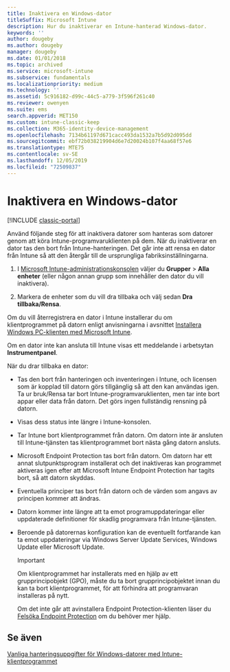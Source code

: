```yaml
---
title: Inaktivera en Windows-dator
titleSuffix: Microsoft Intune
description: Hur du inaktiverar en Intune-hanterad Windows-dator.
keywords: ''
author: dougeby
ms.author: dougeby
manager: dougeby
ms.date: 01/01/2018
ms.topic: archived
ms.service: microsoft-intune
ms.subservice: fundamentals
ms.localizationpriority: medium
ms.technology: ''
ms.assetid: 5c916182-d99c-44c5-a779-3f596f261c40
ms.reviewer: owenyen
ms.suite: ems
search.appverid: MET150
ms.custom: intune-classic-keep
ms.collection: M365-identity-device-management
ms.openlocfilehash: 7134b61197d671cacc493da1532a7b5d92d095dd
ms.sourcegitcommit: ebf72b038219904d6e7d20024b107f4aa68f57e6
ms.translationtype: MTE75
ms.contentlocale: sv-SE
ms.lasthandoff: 12/05/2019
ms.locfileid: "72509837"
---
```

# <a name="retire-a-windows-pc"></a>Inaktivera en Windows-dator

[!INCLUDE [classic-portal](../includes/classic-portal.md)]

Använd följande steg för att inaktivera datorer som hanteras som datorer genom att köra Intune-programvaruklienten på dem. När du inaktiverar en dator tas den bort från Intune-hanteringen. Det går inte att rensa en dator från Intune så att den återgår till de ursprungliga fabriksinställningarna.

1. I [Microsoft Intune-administrationskonsolen](https://manage.microsoft.com/) väljer du **Grupper** &gt; **Alla enheter** (eller någon annan grupp som innehåller den dator du vill inaktivera).

2. Markera de enheter som du vill dra tillbaka och välj sedan **Dra tillbaka/Rensa**.

Om du vill återregistrera en dator i Intune installerar du om klientprogrammet på datorn enligt anvisningarna i avsnittet [Installera Windows PC-klienten med Microsoft Intune](../install-the-windows-pc-client-with-microsoft-intune.md).

Om en dator inte kan ansluta till Intune visas ett meddelande i arbetsytan **Instrumentpanel**.

När du drar tillbaka en dator:

- Tas den bort från hanteringen och inventeringen i Intune, och licensen som är kopplad till datorn görs tillgänglig så att den kan användas igen. Ta ur bruk/Rensa tar bort Intune-programvaruklienten, men tar inte bort appar eller data från datorn. Det görs ingen fullständig rensning på datorn.

- Visas dess status inte längre i Intune-konsolen.

- Tar Intune bort klientprogrammet från datorn. Om datorn inte är ansluten till Intune-tjänsten tas klientprogrammet bort nästa gång datorn ansluts.

- Microsoft Endpoint Protection tas bort från datorn. Om datorn har ett annat slutpunktsprogram installerat och det inaktiveras kan programmet aktiveras igen efter att Microsoft Intune Endpoint Protection har tagits bort, så att datorn skyddas.

- Eventuella principer tas bort från datorn och de värden som angavs av principen kommer att ändras.

- Datorn kommer inte längre att ta emot programuppdateringar eller uppdaterade definitioner för skadlig programvara från Intune-tjänsten.

- Beroende på datorernas konfiguration kan de eventuellt fortfarande kan ta emot uppdateringar via Windows Server Update Services, Windows Update eller Microsoft Update.

    > [!IMPORTANT]
    > Om klientprogrammet har installerats med en hjälp av ett grupprincipobjekt (GPO), måste du ta bort grupprincipobjektet innan du kan ta bort klientprogrammet, för att förhindra att programvaran installeras på nytt.

    Om det inte går att avinstallera Endpoint Protection-klienten läser du [Felsöka Endpoint Protection](/intune/troubleshoot-endpoint-protection-in-microsoft-intune) om du behöver mer hjälp.

## <a name="see-also"></a>Se även

[Vanliga hanteringsuppgifter för Windows-datorer med Intune-klientprogrammet](common-windows-pc-management-tasks-with-the-microsoft-intune-computer-client.md)
